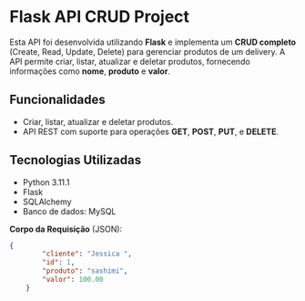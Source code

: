 # Flask API CRUD Project

Esta API foi desenvolvida utilizando **Flask** e implementa um **CRUD completo** (Create, Read, Update, Delete) para gerenciar produtos de um delivery. A API permite criar, listar, atualizar e deletar produtos, fornecendo informações como **nome**, **produto** e **valor**.

## Funcionalidades

- Criar, listar, atualizar e deletar produtos.
- API REST com suporte para operações **GET**, **POST**, **PUT**, e **DELETE**.

## Tecnologias Utilizadas

- Python 3.11.1
- Flask
- SQLAlchemy 
- Banco de dados: MySQL

**Corpo da Requisição** (JSON):
```json
{
        "cliente": "Jessica ",
        "id": 1,
        "produto": "sashimi",
        "valor": 100.00
    }
